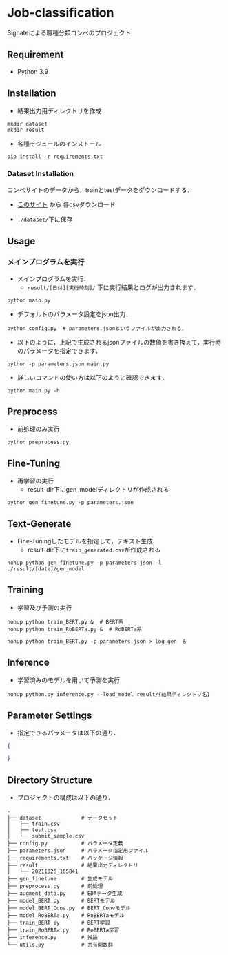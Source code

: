 # Job-classification

Signateによる職種分類コンペのプロジェクト


## Requirement
- Python 3.9


## Installation
- 結果出力用ディレクトリを作成
```shell
mkdir dataset
mkdir result
```
- 各種モジュールのインストール
```shell
pip install -r requirements.txt
```

### Dataset Installation
コンペサイトのデータから，trainとtestデータをダウンロードする．
- [このサイト](https://signate.jp/competitions/735/data) から 各csvダウンロード

- `./dataset/`下に保存

## Usage

### メインプログラムを実行
- メインプログラムを実行．
  - `result/[日付][実行時刻]/` 下に実行結果とログが出力されます．
```shell
python main.py
```
- デフォルトのパラメータ設定をjson出力．
```shell
python config.py  # parameters.jsonというファイルが出力される．
```
- 以下のように，上記で生成されるjsonファイルの数値を書き換えて，実行時のパラメータを指定できます．
```shell
python -p parameters.json main.py
```
- 詳しいコマンドの使い方は以下のように確認できます．
```shell
python main.py -h
```

## Preprocess
- 前処理のみ実行
```shell
python preprocess.py
```
## Fine-Tuning
- 再学習の実行 
  - result-dir下にgen_modelディレクトリが作成される
```shell
python gen_finetune.py -p parameters.json
```

## Text-Generate
- Fine-Tuningしたモデルを指定して，テキスト生成
  - result-dir下に`train_generated.csv`が作成される
```shell
nohup python gen_finetune.py -p parameters.json -l ./result/[date]/gen_model
```

## Training
- 学習及び予測の実行
```shell
nohup python train_BERT.py &  # BERT系
nohup python train_RoBERTa.py &  # RoBERTa系
```

```shell
nohup python train_BERT.py -p parameters.json > log_gen  &
```
## Inference
- 学習済みのモデルを用いて予測を実行
```shell
nohup python.py inference.py --load_model result/{結果ディレクトリ名}
```
## Parameter Settings

- 指定できるパラメータは以下の通り．
```json
{

}
```

## Directory Structure
- プロジェクトの構成は以下の通り．
```shell
.
├── dataset             # データセット
│   ├── train.csv
│   ├── test.csv
│   └── submit_sample.csv
├── config.py           # パラメータ定義
├── parameters.json     # パラメータ指定用ファイル
├── requirements.txt    # パッケージ情報
├── result              # 結果出力ディレクトリ
│   └── 20211026_165841
├── gen_finetune        # 生成モデル
├── preprocess.py       # 前処理
├── augment_data.py     # EDAデータ生成
├── model_BERT.py       # BERTモデル
├── model_BERT_Conv.py  # BERT_Convモデル
├── model_RoBERTa.py    # RoBERTaモデル
├── train_BERT.py       # BERT学習
├── train_RoBERTa.py    # RoBERTa学習
├── inference.py        # 推論
└── utils.py            # 共有関数群
```
